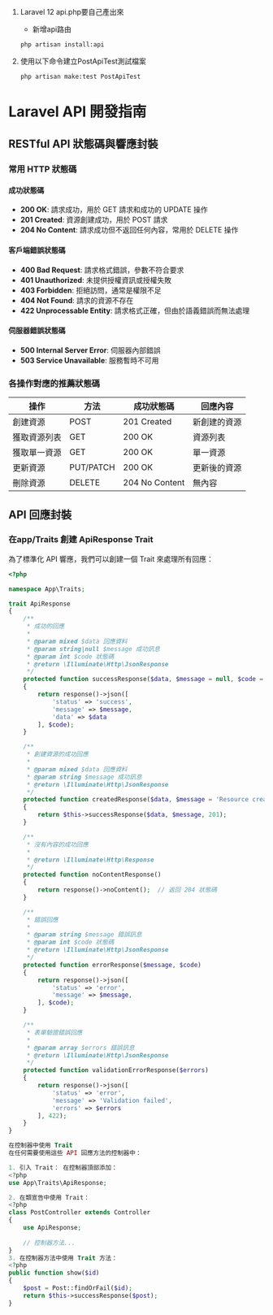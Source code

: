 1. Laravel 12 api.php要自己產出來
    - 新增api路由
    ```bash
    php artisan install:api
    ```

2. 使用以下命令建立PostApiTest測試檔案
    ```bash
    php artisan make:test PostApiTest
    ```
# Laravel API 開發指南

## RESTful API 狀態碼與響應封裝

### 常用 HTTP 狀態碼

#### 成功狀態碼
- **200 OK**: 請求成功，用於 GET 請求和成功的 UPDATE 操作
- **201 Created**: 資源創建成功，用於 POST 請求
- **204 No Content**: 請求成功但不返回任何內容，常用於 DELETE 操作

#### 客戶端錯誤狀態碼
- **400 Bad Request**: 請求格式錯誤，參數不符合要求
- **401 Unauthorized**: 未提供授權資訊或授權失敗
- **403 Forbidden**: 拒絕訪問，通常是權限不足
- **404 Not Found**: 請求的資源不存在
- **422 Unprocessable Entity**: 請求格式正確，但由於語義錯誤而無法處理

#### 伺服器錯誤狀態碼
- **500 Internal Server Error**: 伺服器內部錯誤
- **503 Service Unavailable**: 服務暫時不可用

### 各操作對應的推薦狀態碼

| 操作 | 方法 | 成功狀態碼 | 回應內容 |
|------|------|------------|---------|
| 創建資源 | POST | 201 Created | 新創建的資源 |
| 獲取資源列表 | GET | 200 OK | 資源列表 |
| 獲取單一資源 | GET | 200 OK | 單一資源 |
| 更新資源 | PUT/PATCH | 200 OK | 更新後的資源 |
| 刪除資源 | DELETE | 204 No Content | 無內容 |

## API 回應封裝

### 在app/Traits 創建 ApiResponse Trait

為了標準化 API 響應，我們可以創建一個 Trait 來處理所有回應：

```php
<?php

namespace App\Traits;

trait ApiResponse
{
    /**
     * 成功的回應
     * 
     * @param mixed $data 回應資料
     * @param string|null $message 成功訊息
     * @param int $code 狀態碼
     * @return \Illuminate\Http\JsonResponse
     */
    protected function successResponse($data, $message = null, $code = 200)
    {
        return response()->json([
            'status' => 'success',
            'message' => $message,
            'data' => $data
        ], $code);
    }

    /**
     * 創建資源的成功回應
     * 
     * @param mixed $data 回應資料
     * @param string $message 成功訊息
     * @return \Illuminate\Http\JsonResponse
     */
    protected function createdResponse($data, $message = 'Resource created successfully')
    {
        return $this->successResponse($data, $message, 201);
    }

    /**
     * 沒有內容的成功回應
     * 
     * @return \Illuminate\Http\Response
     */
    protected function noContentResponse()
    {
        return response()->noContent();  // 返回 204 狀態碼
    }

    /**
     * 錯誤回應
     * 
     * @param string $message 錯誤訊息
     * @param int $code 狀態碼
     * @return \Illuminate\Http\JsonResponse
     */
    protected function errorResponse($message, $code)
    {
        return response()->json([
            'status' => 'error',
            'message' => $message,
        ], $code);
    }

    /**
     * 表單驗證錯誤回應
     * 
     * @param array $errors 錯誤訊息
     * @return \Illuminate\Http\JsonResponse
     */
    protected function validationErrorResponse($errors)
    {
        return response()->json([
            'status' => 'error',
            'message' => 'Validation failed',
            'errors' => $errors
        ], 422);
    }
}

在控制器中使用 Trait
在任何需要使用這些 API 回應方法的控制器中：

1. 引入 Trait： 在控制器頂部添加：
<?php
use App\Traits\ApiResponse;

2. 在類宣告中使用 Trait：
<?php
class PostController extends Controller
{
    use ApiResponse;
    
    // 控制器方法...
}
3. 在控制器方法中使用 Trait 方法：
<?php
public function show($id)
{
    $post = Post::findOrFail($id);
    return $this->successResponse($post);
}
